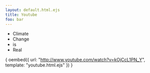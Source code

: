 ```yaml
---
layout: default.html.ejs
title: Youtube
foo: bar
---
```




* Climate
* Change
* is
* Real

<!-- -->
<youtube-video url="http://www.youtube.com/watch?v=kOjCcL1PN_Y" template="youtube.html.ejs"></youtube-video>

{ oembed({
    url: "http://www.youtube.com/watch?v=kOjCcL1PN_Y",
    template: "youtube.html.ejs"
    }) }

